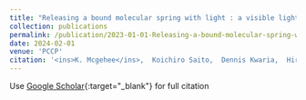 ```yaml
---
title: "Releasing a bound molecular spring with light : a visible light-triggered photosalient effect tied to polymorphism †"
collection: publications
permalink: /publication/2023-01-01-Releasing-a-bound-molecular-spring-with-light-a-visible-light-triggered-photosalient-effect-tied-to-polymorphism-
date: 2024-02-01
venue: 'PCCP'
citation: '<ins>K. Mcgehee</ins>,  Koichiro Saito,  Dennis Kwaria,  Hiroyuki Minamikawa,  Yasuo Norikane, &quot;Releasing a bound molecular spring with light : a visible light-triggered photosalient effect tied to polymorphism †.&quot; <ins>PCCP</ins>, 2024.'
---
```

Use [Google Scholar](https://scholar.google.com/scholar?q=Releasing+a+bound+molecular+spring+with+light+:+a+visible+light+triggered+photosalient+effect+tied+to+polymorphism+†){:target="_blank"} for full citation